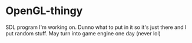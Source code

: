 # OpenGL-thingy
SDL program I'm working on. Dunno what to put in it so it's just there and I put random stuff. May turn into game engine one day (never lol)
